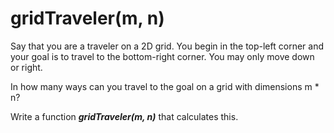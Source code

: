 # gridTraveler(m, n)

Say that you are a traveler on a 2D grid. You begin in the top-left corner and your goal is to travel to the bottom-right corner. You may only move down or right.

In how many ways can you travel to the goal on a grid with dimensions m \* n?

Write a function **_gridTraveler(m, n)_** that calculates this.
